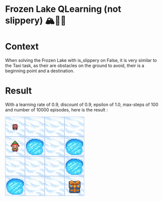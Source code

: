 # Frozen Lake QLearning (not slippery) 🏔️🥶🤖

# Context
When solving the Frozen Lake with is_slippery on False, it is very similar to the Taxi task, as their are obstacles on the ground to avoid, their is a beginning point and a destination.

# Result

With a learning rate of 0.9, discount of 0.9, epsilon of 1.0, max-steps of 100 and number of 10000 episodes, here is the result : 

![Alt text](img/FrozenLake.gif)



